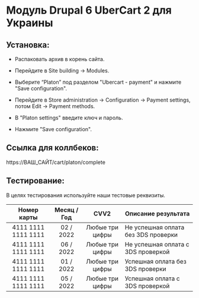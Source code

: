 # Модуль Drupal 6 UberCart 2 для Украины

## Установка:

* Распаковать архив в корень сайта.

* Перейдите в Site building → Modules.

* Выберите “Platon” под разделом "Ubercart - payment" и нажмите "Save configuration".

* Перейдите в Store administration → Configuration → Payment settings, потом Edit → Payment methods.

* В "Platon settings" введите ключ и пароль. 

* Нажмите "Save configuration".

## Ссылка для коллбеков:
https://ВАШ_САЙТ/cart/platon/complete

## Тестирование:
В целях тестирования используйте наши тестовые реквизиты.

| Номер карты  | Месяц / Год | CVV2 | Описание результата |
| :---:  | :---:  | :---:  | --- |
| 4111  1111  1111  1111 | 02 / 2022 | Любые три цифры | Не успешная оплата без 3DS проверки |
| 4111  1111  1111  1111 | 06 / 2022 | Любые три цифры | Не успешная оплата с 3DS проверкой |
| 4111  1111  1111  1111 | 01 / 2022 | Любые три цифры | Успешная оплата без 3DS проверки |
| 4111  1111  1111  1111 | 05 / 2022 | Любые три цифры | Успешная оплата с 3DS проверкой |
